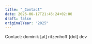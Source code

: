 ```yaml
---
title: "_Contact"
date: 2025-06-17T21:45:24+02:00
draft: false
originalYear: "2025"
---
```


Contact: dominik [at] ritzenhoff [dot] dev
